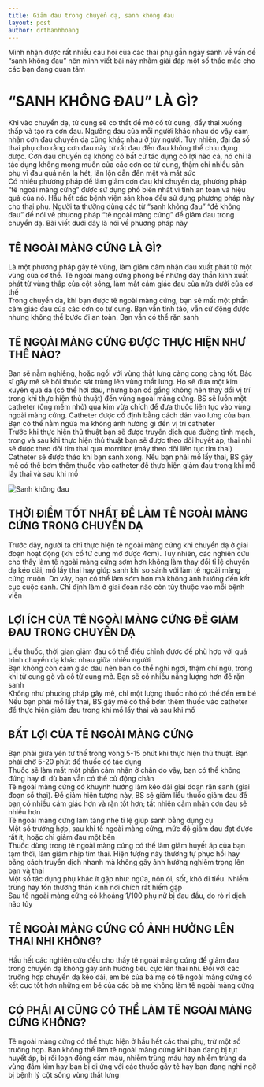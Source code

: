 ```yaml
---
title: Giảm đau trong chuyển dạ, sanh không đau
layout: post
author: drthanhhoang
---
```


Mình nhận được rất nhiều câu hỏi của các thai phụ gần ngày sanh về vấn đề “sanh không đau” nên mình viết bài này nhằm giải đáp một số thắc mắc cho các bạn đang quan tâm

# “SANH KHÔNG ĐAU” LÀ GÌ?  
Khi vào chuyển dạ, tử cung sẽ co thắt để mở cổ tử cung, đẩy thai xuống thấp và tạo ra cơn đau. Ngưỡng đau của mỗi người khác nhau do vậy cảm nhận cơn đau chuyển dạ cũng khác nhau ở tùy người. Tuy nhiên, đại đa số thai phụ cho rằng cơn đau này từ rất đau đến đau không thể chịu đựng được. Cơn đau chuyển dạ không có bất cứ tác dụng có lợi nào cả, nó chỉ là tác dụng không mong muốn của các cơn co tử cung, thậm chí nhiều sản phụ vì đau quá nên la hét, lăn lộn dẫn đến mệt và mất sức  
Có nhiều phương pháp để làm giảm cơn đau khi chuyển dạ, phương pháp “tê ngoài màng cứng” được sử dụng phổ biến nhất vì tính an toàn và hiệu quả của nó. Hầu hết các bệnh viện sản khoa đều sử dụng phương pháp này cho thai phụ. Người ta thường dùng các từ “sanh không đau” “đẻ không đau” để nói về phương pháp “tê ngoài màng cứng” để giảm đau trong chuyển dạ. Bài viết dưới đây là nói về phương pháp này

## TÊ NGOÀI MÀNG CỨNG LÀ GÌ?  
Là một phương pháp gây tê vùng, làm giảm cảm nhận đau xuất phát từ một vùng của cơ thể. Tê ngoài màng cứng phong bế những dây thần kinh xuất phát từ vùng thấp của cột sống, làm mất cảm giác đau của nửa dưới của cơ thể  
Trong chuyển dạ, khi bạn được tê ngoài màng cứng, bạn sẽ mất một phần cảm giác đau của các cơn co tử cung. Bạn vẫn tỉnh táo, vẫn cử động được nhưng không thể bước đi an toàn. Bạn vẫn có thể rặn sanh

## TÊ NGOÀI MÀNG CỨNG ĐƯỢC THỰC HIỆN NHƯ THẾ NÀO?  
Bạn sẽ nằm nghiêng, hoặc ngồi với vùng thắt lưng càng cong càng tốt. Bác sĩ gây mê sẽ bôi thuốc sát trùng lên vùng thắt lưng. Họ sẽ đưa một kim xuyên qua da (có thể hơi đau, nhưng bạn cố gắng không nên thay đổi vị trí trong khi thực hiện thủ thuật) đến vùng ngoài màng cứng. BS sẽ luồn một catheter (ống mềm nhỏ) qua kim vừa chích để đưa thuốc liên tục vào vùng ngoài màng cứng. Catheter được cố định bằng cách dán vào lưng của bạn. Bạn có thể nằm ngửa mà không ảnh hưởng gì đến vị trí catheter  
Trước khi thực hiện thủ thuật bạn sẽ được truyền dịch qua đường tĩnh mạch, trong và sau khi thực hiện thủ thuật bạn sẽ được theo dõi huyết áp, thai nhi sẽ được theo dõi tim thai qua mornitor (máy theo dõi liên tục tim thai)  
Catheter sẽ được tháo khi bạn sanh xong. Nếu bạn phải mổ lấy thai, BS gây mê có thể bơm thêm thuốc vào catheter để thực hiện giảm đau trong khi mổ lấy thai và sau khi mổ

![Sanh không đau](https://scontent.fsgn2-2.fna.fbcdn.net/v/t1.0-9/29027684_1600558003324621_402091900061004581_n.jpg?_nc_cat=0&oh=2832d0f83f7a3d0167d8661aa033c060&oe=5BE755AA)
## THỜI ĐIỂM TỐT NHẤT ĐỂ LÀM TÊ NGOÀI MÀNG CỨNG TRONG CHUYỂN DẠ  
Trước đây, người ta chỉ thực hiện tê ngoài màng cứng khi chuyển dạ ở giai đoạn hoạt động (khi cổ tử cung mở được 4cm). Tuy nhiên, các nghiên cứu cho thấy làm tê ngoài màng cứng sơm hơn không làm thay đổi tỉ lệ chuyển dạ kéo dài, mổ lấy thai hay giúp sanh khi so sánh với làm tê ngoài màng cứng muộn. Do vây, bạn có thể làm sớm hơn mà không ảnh hưởng đến kết cục cuộc sanh. Chỉ định làm ở giai đoạn nào còn tùy thuộc vào mỗi bệnh viện

## LỢI ÍCH CỦA TÊ NGOÀI MÀNG CỨNG ĐỂ GIẢM ĐAU TRONG CHUYỂN DẠ  
Liều thuốc, thời gian giảm đau có thể điều chỉnh được để phù hợp với quá trình chuyển dạ khác nhau giữa nhiều người  
Bạn không còn cảm giác đau nên bạn có thể nghỉ ngơi, thậm chí ngủ, trong khi tử cung gò và cổ tử cung mở. Bạn sẽ có nhiều năng lượng hơn để rặn sanh  
Không như phương pháp gây mê, chỉ một lượng thuốc nhỏ có thể đến em bé  
Nếu bạn phải mổ lấy thai, BS gây mê có thể bơm thêm thuốc vào catheter để thực hiện giảm đau trong khi mổ lấy thai và sau khi mổ

## BẤT LỢI CỦA TÊ NGOÀI MÀNG CỨNG  
Bạn phải giữa yên tư thế trong vòng 5-15 phút khi thực hiện thủ thuật. Bạn phải chờ 5-20 phút để thuốc có tác dụng  
Thuốc sẽ làm mất một phần cảm nhận ở chân do vậy, bạn có thể không đứng hay đi dù bạn vẫn có thể cử động chân  
Tê ngoài màng cứng có khuynh hướng làm kéo dài giai đoạn rặn sanh (giai đoạn sổ thai). Để giảm hiện tượng này, BS sẽ giảm liều thuốc giảm đau để bạn có nhiều cảm giác hơn và rặn tốt hơn; tất nhiên cảm nhận cơn đau sẽ nhiều hơn  
Tê ngoài màng cứng làm tăng nhẹ tỉ lệ giúp sanh bằng dụng cụ  
Một số trường hợp, sau khi tê ngoài màng cứng, mức độ giảm đau đạt được rất ít, hoặc chỉ giảm đau một bên  
Thuốc dùng trong tê ngoài màng cứng có thể làm giảm huyết áp của bạn tạm thời, làm giảm nhịp tim thai. Hiện tượng này thường tự phục hồi hay bằng cách truyền dịch nhanh mà không gây ảnh hưởng nghiêm trọng lên bạn và thai  
Một số tác dụng phụ khác ít gặp như: ngứa, nôn ói, sốt, khó đi tiểu. Nhiễm trùng hay tổn thương thần kinh nơi chích rất hiếm gặp  
Sau tê ngoài màng cứng có khoảng 1/100 phụ nữ bị đau đầu, do rò rỉ dịch não tủy

## TÊ NGOÀI MÀNG CỨNG CÓ ẢNH HƯỞNG LÊN THAI NHI KHÔNG?  
Hầu hết các nghiên cứu đều cho thấy tê ngoài màng cứng để giảm đau trong chuyển dạ không gây ảnh hưởng tiêu cực lên thai nhi. Đối với các trường hợp chuyển dạ kéo dài, em bé của bà mẹ có tê ngoài màng cứng có kết cục tốt hơn những em bé của các bà mẹ không làm tê ngoài màng cứng

## CÓ PHẢI AI CŨNG CÓ THỂ LÀM TÊ NGOÀI MÀNG CỨNG KHÔNG?  
Tê ngoài màng cứng có thể thực hiện ở hầu hết các thai phụ, trừ một số trường hợp. Bạn không thể làm tê ngoài màng cứng khi bạn đang bị tụt huyết áp, bị rối loạn đông cầm máu, nhiễm trùng máu hay nhiễm trùng da vùng đâm kim hay bạn bị dị ứng với các thuốc gây tê hay bạn đang nghi ngờ bị bệnh lý cột sống vùng thắt lưng